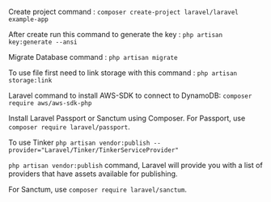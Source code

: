 
Create project command : `composer create-project laravel/laravel example-app`

After create run this command to generate the key : `php artisan key:generate --ansi`

Migrate Database command : `php artisan migrate`

To use file first need to link storage with this command : `php artisan storage:link`

Laravel command to install AWS-SDK to connect to DynamoDB:  `composer require aws/aws-sdk-php`

Install Laravel Passport or Sanctum using Composer. For Passport, use `composer require laravel/passport`.


To use Tinker `php artisan vendor:publish --provider="Laravel/Tinker/TinkerServiceProvider"`

`php artisan vendor:publish` command, Laravel will provide you with a list of providers that have assets available for publishing.

For Sanctum, use `composer require laravel/sanctum`.
